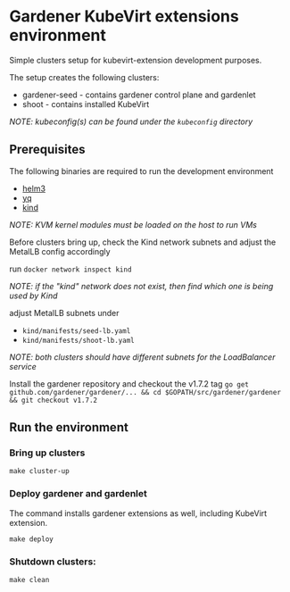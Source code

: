 # Gardener KubeVirt extensions environment
Simple clusters setup for kubevirt-extension development purposes.

The setup creates the following clusters:
* gardener-seed - contains gardener control plane and gardenlet
* shoot - contains installed KubeVirt 

*NOTE: kubeconfig(s) can be found under the `kubeconfig` directory*

## Prerequisites
The following binaries are required to run the development environment
- [helm3](https://helm.sh/docs/intro/install/)
- [yq](https://github.com/mikefarah/yq#install)
- [kind](https://kind.sigs.k8s.io/docs/user/quick-start/#installation)

*NOTE: KVM kernel modules must be loaded on the host to run VMs*

Before clusters bring up, check the Kind network subnets and adjust the MetalLB config accordingly

run
`docker network inspect kind`

*NOTE: if the "kind" network does not exist, then find which one is being used by Kind*

adjust MetalLB subnets under
* `kind/manifests/seed-lb.yaml`
* `kind/manifests/shoot-lb.yaml`

*NOTE: both clusters should have different subnets for the LoadBalancer service*

Install the gardener repository and checkout the v1.7.2 tag
`go get github.com/gardener/gardener/... && cd $GOPATH/src/gardener/gardener && git checkout v1.7.2`

## Run the environment

### Bring up clusters
`make cluster-up`

### Deploy gardener and gardenlet
The command installs gardener extensions as well, including KubeVirt extension.

`make deploy`

### Shutdown clusters:
`make clean`
